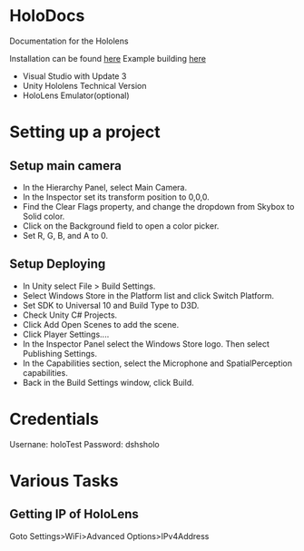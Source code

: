 # HoloDocs
Documentation for the Hololens

Installation can be found [here](https://developer.microsoft.com/en-us/windows/holographic/install_the_tools)
Example building [here](https://developer.microsoft.com/en-us/windows/holographic/holograms_101e)

- Visual Studio with Update 3
- Unity Hololens Technical Version
- HoloLens Emulator(optional)

# Setting up a project
## Setup main camera 
- In the Hierarchy Panel, select Main Camera.
- In the Inspector set its transform position to 0,0,0.
- Find the Clear Flags property, and change the dropdown from Skybox to Solid color.
- Click on the Background field to open a color picker.
- Set R, G, B, and A to 0.
## Setup Deploying
- In Unity select File > Build Settings.
- Select Windows Store in the Platform list and click Switch Platform.
- Set SDK to Universal 10 and Build Type to D3D.
- Check Unity C# Projects.
- Click Add Open Scenes to add the scene.
- Click Player Settings....
- In the Inspector Panel select the Windows Store logo. Then select Publishing Settings.
- In the Capabilities section, select the Microphone and SpatialPerception capabilities.
- Back in the Build Settings window, click Build.

# Credentials 
Usernane: holoTest
Password: dshsholo

# Various Tasks
## Getting IP of HoloLens
Goto Settings>WiFi>Advanced Options>IPv4Address
